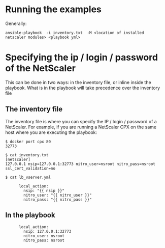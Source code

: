 # Running the examples
Generally:

```
ansible-playbook  -i inventory.txt  -M <location of installed netscaler modules> <playbook yml>
```
# Specifying the ip / login / password of the NetScaler
This can be done in two ways: in the inventory file, or inline inside the playbook. What is in the playbook will take precedence over the inventory file


## The inventory file
The inventory file is where you can specify the IP / login / password of a NetScaler. For example, if you are running a NetScaler CPX on the same host where you are executing the playbook:

```
$ docker port cpx 80
32773

$ cat inventory.txt
[netscaler]
127.0.0.1 nsip=127.0.0.1:32773 nitro_user=nsroot nitro_pass=nsroot ssl_cert_validation=no

$ cat lb_vserver.yml

      local_action: 
        nsip: "{{ nsip }}"
        nitro_user: "{{ nitro_user }}"
        nitro_pass: "{{ nitro_pass }}"
```

## In the playbook

```
      local_action: 
        nsip: 127.0.0.1:32773
        nitro_user: nsroot
        nitro_pass: nsroot
```
